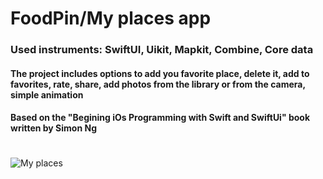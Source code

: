 # FoodPin/My places app
### Used instruments: SwiftUI, Uikit, Mapkit, Combine, Core data
#### The project includes options to add you favorite place, delete it, add to favorites, rate, share, add photos from the library or from the camera, simple animation
#### Based on the "Begining iOs Programming with Swift and SwiftUi" book written by Simon Ng 
#
![My places](https://github.com/Artemaj9/FoodPin/assets/104516847/156cdc0c-2041-48a4-8216-01b64782025e) 
